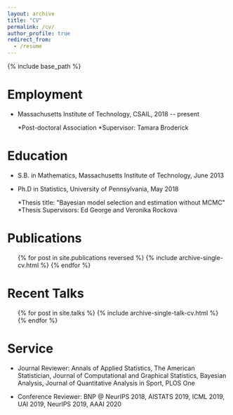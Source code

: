 ```yaml
---
layout: archive
title: "CV"
permalink: /cv/
author_profile: true
redirect_from:
  - /resume
---
```


{% include base_path %}

Employment
======

* Massachusetts Institute of Technology, CSAIL, 2018 -- present

    *Post-doctoral Association
    *Supervisor: Tamara Broderick

Education
======

* S.B. in Mathematics, Massachusetts Institute of Technology, June 2013
* Ph.D in Statistics, University of Pennsylvania, May 2018

    *Thesis title: "Bayesian model selection and estimation without MCMC"
    *Thesis Supervisors: Ed George and Veronika Rockova

Publications
======
  <ul>{% for post in site.publications reversed %}
    {% include archive-single-cv.html %}
  {% endfor %}</ul>
  
Recent Talks
======
  <ul>{% for post in site.talks %}
    {% include archive-single-talk-cv.html %}
  {% endfor %}</ul>
  
  
Service
======
* Journal Reviewer: Annals of Applied Statistics, The American Statistician, Journal of Computational and Graphical Statistics, Bayesian Analysis, Journal of Quantitative Analysis in Sport, PLOS One

* Conference Reviewer: BNP @ NeurIPS 2018, AISTATS 2019, ICML 2019, UAI 2019, NeurIPS 2019, AAAI 2020 
